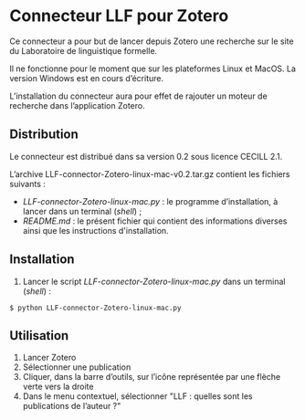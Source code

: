 # Connecteur LLF pour Zotero

Ce connecteur a pour but de lancer depuis Zotero une recherche sur le site du Laboratoire de linguistique formelle.

Il ne fonctionne pour le moment que sur les plateformes Linux et MacOS. La version Windows est en cours d’écriture.

L’installation du connecteur aura pour effet de rajouter un moteur de recherche dans l’application Zotero.

## Distribution

Le connecteur est distribué dans sa version 0.2 sous licence CECILL 2.1.

L’archive LLF-connector-Zotero-linux-mac-v0.2.tar.gz contient les fichiers suivants :
- *LLF-connector-Zotero-linux-mac.py* : le programme d’installation, à lancer dans un terminal (*shell*) ;
- *README.md* : le présent fichier qui contient des informations diverses ainsi que les instructions d'installation.

## Installation

1. Lancer le script *LLF-connector-Zotero-linux-mac.py* dans un terminal (*shell*) :
```shell
$ python LLF-connector-Zotero-linux-mac.py
```

## Utilisation

1. Lancer Zotero
2. Sélectionner une publication
3. Cliquer, dans la barre d’outils, sur l’icône représentée par une flèche verte vers la droite
4. Dans le menu contextuel, sélectionner "LLF : quelles sont les publications de l’auteur ?"
